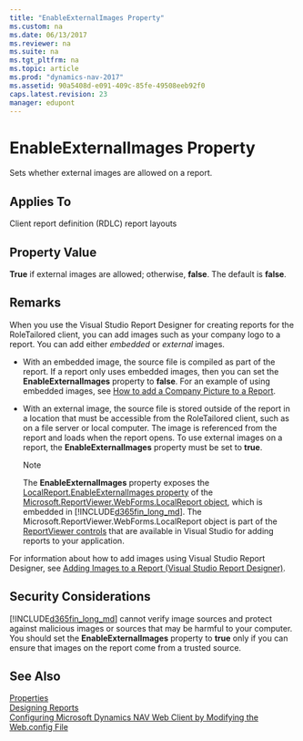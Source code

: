 ```yaml
---
title: "EnableExternalImages Property"
ms.custom: na
ms.date: 06/13/2017
ms.reviewer: na
ms.suite: na
ms.tgt_pltfrm: na
ms.topic: article
ms.prod: "dynamics-nav-2017"
ms.assetid: 90a5408d-e091-409c-85fe-49508eeb92f0
caps.latest.revision: 23
manager: edupont
---
```

# EnableExternalImages Property
Sets whether external images are allowed on a report.  
  
## Applies To  
 Client report definition \(RDLC\) report layouts  
  
## Property Value  
 **True** if external images are allowed; otherwise, **false**. The default is **false**.  
  
## Remarks  
 When you use the Visual Studio Report Designer for creating reports for the RoleTailored client, you can add images such as your company logo to a report. You can add either *embedded* or *external* images.  
  
-   With an embedded image, the source file is compiled as part of the report. If a report only uses embedded images, then you can set the **EnableExternalImages** property to **false**. For an example of using embedded images, see [How to add a Company Picture to a Report](http://go.microsoft.com/fwlink/?LinkID=184213&clcid=0x409).  
  
-   With an external image, the source file is stored outside of the report in a location that must be accessible from the RoleTailored client, such as on a file server or local computer. The image is referenced from the report and loads when the report opens. To use external images on a report, the **EnableExternalImages** property must be set to **true**.  
  
    > [!NOTE]  
    >  The **EnableExternalImages** property exposes the [LocalReport.EnableExternalImages property](http://go.microsoft.com/fwlink/?LinkId=222522&clcid=0x409) of the [Microsoft.ReportViewer.WebForms.LocalReport object](http://go.microsoft.com/fwlink/?LinkID=222521&clcid=0x409), which is embedded in [!INCLUDE[d365fin_long_md](../includes/d365fin_long_md.md)]. The Microsoft.ReportViewer.WebForms.LocalReport object is part of the [ReportViewer controls](http://go.microsoft.com/fwlink/?LinkID=222518&clcid=0x409) that are available in Visual Studio for adding reports to your application.  
  
   <!-- //NAV
    > [!IMPORTANT]  
    >  To display an external image in the [!INCLUDE[nav_web](includes/nav_web_md.md)] or, if the network uses a proxy, then you have to configure the client to bypass the proxy. To do this, you modify the web.config file of the website that is running the [!INCLUDE[nav_web_server](includes/nav_web_server_md.md)]. For more information, see [Adding Images to a Report \(Visual Studio Report Designer\)](http://go.microsoft.com/fwlink/?LinkID=262389).  
 --> 
 For information about how to add images using Visual Studio Report Designer, see [Adding Images to a Report \(Visual Studio Report Designer\)](http://go.microsoft.com/fwlink/?LinkID=184562&clcid=0x409).  
  
## Security Considerations  
 [!INCLUDE[d365fin_long_md](../includes/d365fin_long_md.md)] cannot verify image sources and protect against malicious images or sources that may be harmful to your computer. You should set the **EnableExternalImages** property to **true** only if you can ensure that images on the report come from a trusted source.  
  
## See Also  
 [Properties](devenv-properties.md)   
 [Designing Reports](Designing-Reports.md)   
 [Configuring Microsoft Dynamics NAV Web Client by Modifying the Web.config File](Configuring-Microsoft-Dynamics-NAV-Web-Client-by-Modifying-the-Web.config-File.md)